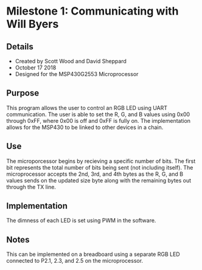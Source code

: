# Milestone 1: Communicating with Will Byers
## Details
- Created by Scott Wood and David Sheppard
- October 17 2018
- Designed for the MSP430G2553 Microprocessor
## Purpose
This program allows the user to control an RGB LED using UART communication. The user is able to set the R, G, and B values using 0x00 through 0xFF, where 0x00 is off and 0xFF is fully on. The implementation allows for the MSP430 to be linked to other devices in a chain.
## Use
The microporcessor begins by recieving a specific number of bits. The first bit represents the total number of bits being sent (not including itself). The microprocessor accepts the 2nd, 3rd, and 4th bytes as the R, G, and B values sends on the updated size byte along with the remaining bytes out through the TX line.
## Implementation
The dimness of each LED is set using PWM in the software.
## Notes
This can be implemented on a breadboard using a separate RGB LED connected to P2.1, 2.3, and 2.5 on the microprocessor.
